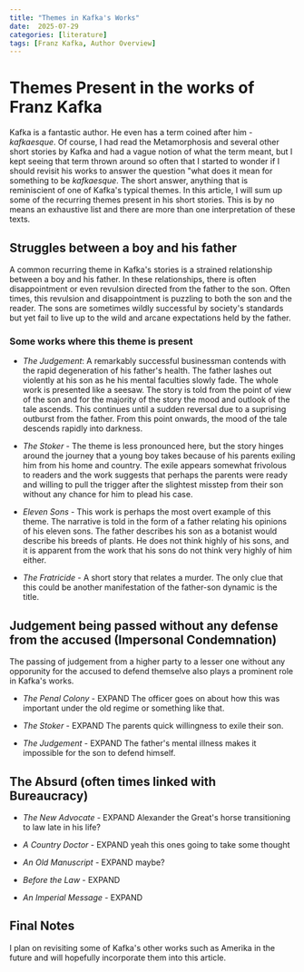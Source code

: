 ```yaml
---
title: "Themes in Kafka's Works"
date:  2025-07-29
categories: [literature]
tags: [Franz Kafka, Author Overview]
---
```


# Themes Present in the works of Franz Kafka

Kafka is a fantastic author. He even has a term coined after him - *kafkaesque*. Of course, I had read the Metamorphosis and several other short stories by Kafka and had a vague notion of what the term meant, but I kept seeing that term thrown around so often that I started to wonder if I should revisit his works to answer the question "what does it mean for something to be *kafkaesque*. The short answer, anything that is reminiscient of one of Kafka's typical themes. In this article, I will sum up some of the recurring themes present in his short stories. This is by no means an exhaustive list and there are more than one interpretation of these texts.

## Struggles between a boy and his father

A common recurring theme in Kafka's stories is a strained relationship between a boy and his father. In these relationships, there is often disappointment or even revulsion directed from the father to the son. Often times, this revulsion and disappointment is puzzling to both the son and the reader. The sons are sometimes wildly successful by society's standards but yet fail to live up to the wild and arcane expectations held by the father.

### Some works where this theme is present

-  *The Judgement*: A remarkably successful businessman contends with the rapid degeneration of his father's health. The father lashes out violently at his son as he his mental faculties slowly fade. The whole work is presented like a seesaw. The story is told from the point of view of the son and for the majority of the story the mood and outlook of the tale ascends. This continues until a sudden reversal due to a suprising outburst from the father. From this point onwards, the mood of the tale descends rapidly into darkness.

- *The Stoker* - The theme is less pronounced here, but the story hinges around the journey that a young boy takes because of his parents exiling him from his home and country. The exile appears somewhat frivolous to readers and the work suggests that perhaps the parents were ready and willing to pull the trigger after the slightest misstep from their son without any chance for him to plead his case.

- *Eleven Sons* - This work is perhaps the most overt example of this theme. The narrative is told in the form of a father relating his opinions of his eleven sons. The father describes his son as a botanist would describe his breeds of plants. He does not think highly of his sons, and it is apparent from the work that his sons do not think very highly of him either.

- *The Fratricide* - A short story that relates a murder. The only clue that this could be another manifestation of the father-son dynamic is the title.

## Judgement being passed without any defense from the accused (Impersonal Condemnation)

The passing of judgement from a higher party to a lesser one without any opporunity for the accused to defend themselve also plays a prominent role in Kafka's works.

- *The Penal Colony* - EXPAND The officer goes on about how this was important under the old regime or something like that.

- *The Stoker* - EXPAND The parents quick willingness to exile their son.

- *The Judgement* - EXPAND The father's mental illness makes it impossible for the son to defend himself.

## The Absurd (often times linked with Bureaucracy)

- *The New Advocate* - EXPAND Alexander the Great's horse transitioning to law late in his life?

- *A Country Doctor* - EXPAND yeah this ones going to take some thought

- *An Old Manuscript* - EXPAND maybe?

- *Before the Law* - EXPAND

- *An Imperial Message* - EXPAND

## Final Notes
I plan on revisiting some of Kafka's other works such as Amerika in the future and will hopefully incorporate them into this article.

